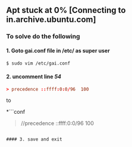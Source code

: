## Apt stuck at 0% [Connecting to in.archive.ubuntu.com]

### To solve do the following
#### 1. Goto gai.conf file in /etc/ as super user

 ```bash
$ sudo vim /etc/gai.conf
```

#### 2. uncomment line *54*

```conf
> precedence ::ffff:0:0/96  100
```

to

*```conf
> //precedence ::ffff:0:0/96  100
```*

#### 3. save and exit
